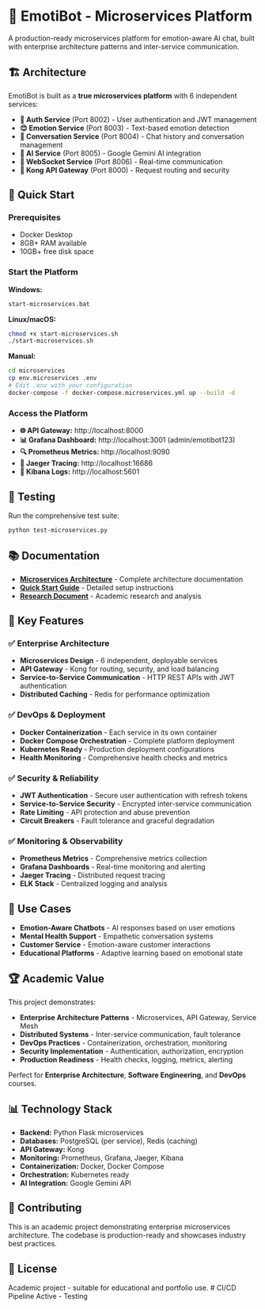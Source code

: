 # 🚀 EmotiBot - Microservices Platform

A production-ready microservices platform for emotion-aware AI chat, built with enterprise architecture patterns and inter-service communication.

## 🏗️ Architecture

EmotiBot is built as a **true microservices platform** with 6 independent services:

- **🔐 Auth Service** (Port 8002) - User authentication and JWT management
- **😊 Emotion Service** (Port 8003) - Text-based emotion detection
- **💬 Conversation Service** (Port 8004) - Chat history and conversation management
- **🤖 AI Service** (Port 8005) - Google Gemini AI integration
- **🔌 WebSocket Service** (Port 8006) - Real-time communication
- **🚪 Kong API Gateway** (Port 8000) - Request routing and security

## 🚀 Quick Start

### Prerequisites
- Docker Desktop
- 8GB+ RAM available
- 10GB+ free disk space

### Start the Platform

**Windows:**
```bash
start-microservices.bat
```

**Linux/macOS:**
```bash
chmod +x start-microservices.sh
./start-microservices.sh
```

**Manual:**
```bash
cd microservices
cp env.microservices .env
# Edit .env with your configuration
docker-compose -f docker-compose.microservices.yml up --build -d
```

### Access the Platform

- **🌐 API Gateway:** http://localhost:8000
- **📊 Grafana Dashboard:** http://localhost:3001 (admin/emotibot123)
- **🔍 Prometheus Metrics:** http://localhost:9090
- **🎯 Jaeger Tracing:** http://localhost:16686
- **📝 Kibana Logs:** http://localhost:5601

## 🧪 Testing

Run the comprehensive test suite:

```bash
python test-microservices.py
```

## 📚 Documentation

- **[Microservices Architecture](MICROSERVICES_ARCHITECTURE.md)** - Complete architecture documentation
- **[Quick Start Guide](MICROSERVICES_QUICKSTART.md)** - Detailed setup instructions
- **[Research Document](LO1_RESEARCH_DOCUMENT.md)** - Academic research and analysis

## 🔧 Key Features

### ✅ Enterprise Architecture
- **Microservices Design** - 6 independent, deployable services
- **API Gateway** - Kong for routing, security, and load balancing
- **Service-to-Service Communication** - HTTP REST APIs with JWT authentication
- **Distributed Caching** - Redis for performance optimization

### ✅ DevOps & Deployment
- **Docker Containerization** - Each service in its own container
- **Docker Compose Orchestration** - Complete platform deployment
- **Kubernetes Ready** - Production deployment configurations
- **Health Monitoring** - Comprehensive health checks and metrics

### ✅ Security & Reliability
- **JWT Authentication** - Secure user authentication with refresh tokens
- **Service-to-Service Security** - Encrypted inter-service communication
- **Rate Limiting** - API protection and abuse prevention
- **Circuit Breakers** - Fault tolerance and graceful degradation

### ✅ Monitoring & Observability
- **Prometheus Metrics** - Comprehensive metrics collection
- **Grafana Dashboards** - Real-time monitoring and alerting
- **Jaeger Tracing** - Distributed request tracing
- **ELK Stack** - Centralized logging and analysis

## 🎯 Use Cases

- **Emotion-Aware Chatbots** - AI responses based on user emotions
- **Mental Health Support** - Empathetic conversation systems
- **Customer Service** - Emotion-aware customer interactions
- **Educational Platforms** - Adaptive learning based on emotional state

## 🏆 Academic Value

This project demonstrates:

- **Enterprise Architecture Patterns** - Microservices, API Gateway, Service Mesh
- **Distributed Systems** - Inter-service communication, fault tolerance
- **DevOps Practices** - Containerization, orchestration, monitoring
- **Security Implementation** - Authentication, authorization, encryption
- **Production Readiness** - Health checks, logging, metrics, alerting

Perfect for **Enterprise Architecture**, **Software Engineering**, and **DevOps** courses.

## 📊 Technology Stack

- **Backend:** Python Flask microservices
- **Databases:** PostgreSQL (per service), Redis (caching)
- **API Gateway:** Kong
- **Monitoring:** Prometheus, Grafana, Jaeger, Kibana
- **Containerization:** Docker, Docker Compose
- **Orchestration:** Kubernetes ready
- **AI Integration:** Google Gemini API

## 🤝 Contributing

This is an academic project demonstrating enterprise microservices architecture. The codebase is production-ready and showcases industry best practices.

## 📄 License

Academic project - suitable for educational and portfolio use. #   C I / C D   P i p e l i n e   A c t i v e   -   T e s t i n g  
 